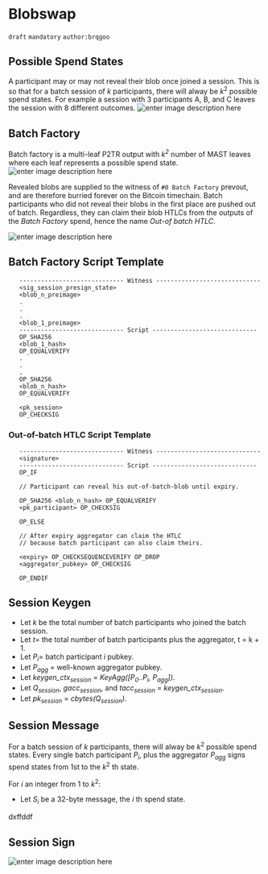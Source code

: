 


Blobswap
======
`draft` `mandatory` `author:brqgoo`


## Possible Spend States
A participant may or may not reveal their blob once joined a session. This is so that for a batch session of _k_ participants, there will alway be _k_<sup>2</sup> possible spend states. For example a session with 3 participants A, B, and C leaves the session with 8 different outcomes.
![enter image description here](https://i.ibb.co/xFm3K81/Screen-Shot-2023-03-20-at-16-11-03.png)

## Batch Factory
Batch factory is a multi-leaf P2TR output with _k<sup>2</sup>_ number of MAST leaves where each leaf represents a possible spend state.
![enter image description here](https://i.ibb.co/rw3BN30/Screen-Shot-2023-03-20-at-15-59-12.png)

Revealed blobs are supplied to the witness of `#0 Batch Factory` prevout, and are therefore burried forever on the Bitcoin timechain. Batch participants who did not reveal their blobs in the first place are pushed out of batch. Regardless, they can claim their blob HTLCs from the outputs of the _Batch Factory_ spend, hence the name _Out-of batch HTLC_.

![enter image description here](https://i.ibb.co/ryJ93YX/Screen-Shot-2023-03-20-at-15-44-33.png)

## Batch Factory Script Template
       ----------------------------- Witness -----------------------------
       <sig_session_presign_state>
       <blob_n_preimage>
       .
       .
       .
       <blob_1_preimage>
       ----------------------------- Script -----------------------------
       OP_SHA256
       <blob_1_hash>
       OP_EQUALVERIFY
       .
       .
       .
       OP_SHA256
       <blob_n_hash>
       OP_EQUALVERIFY
       
       <pk_session>
       OP_CHECKSIG
  
  ### Out-of-batch HTLC Script Template
       ----------------------------- Witness -----------------------------
       <signature>
       ----------------------------- Script -----------------------------
       OP_IF
       
       // Participant can reveal his out-of-batch-blob until expiry.
       
       OP_SHA256 <blob_n_hash> OP_EQUALVERIFY
       <pk_participant> OP_CHECKSIG
       
       OP_ELSE 
       
       // After expiry aggregator can claim the HTLC
       // because batch participant can also claim theirs.
       
       <expiry> OP_CHECKSEQUENCEVERIFY OP_DROP 
       <aggregator_pubkey> OP_CHECKSIG
       
       OP_ENDIF
  
## Session Keygen
-  Let _k_ be the total number of batch participants who joined the batch session.
-  Let _t_= the total number of batch participants plus the aggregator, t = k + 1.
-  Let _P<sub>i</sub>_= batch participant _i_ pubkey.
-  Let _P<sub>agg</sub>_ = well-known aggregator pubkey.
-  Let _keygen_ctx<sub>session</sub>_ = _KeyAgg([P<sub>0</sub>..P<sub>i</sub>, P<sub>agg</sub>])_.
- Let _Q<sub>session</sub>_, _gacc<sub>session</sub>_, and _tacc<sub>session</sub>_ = _keygen_ctx<sub>session</sub>_.
-  Let _pk<sub>session</sub>_ = _cbytes(Q<sub>session</sub>)_.

## Session Message

For a batch session of _k_ participants, there will alway be _k_<sup>2</sup> possible spend states. 
Every single batch participant _P<sub>i</sub>_, plus the aggregator _P<sub>agg</sub>_ signs spend states from 1st to the _k_<sup>2</sup> th state.

For _i_ an integer from 1 to _k_<sup>2</sup>:
- Let _S<sub>i</sub>_ be a 32-byte message, the _i_ th spend state. 

dxffddf


## Session Sign
![enter image description here](https://i.ibb.co/4ppD32x/c.png)

